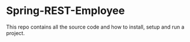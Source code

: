 # Spring-REST-Employee
This repo contains all the source code and how to install, setup and run a project.
